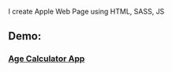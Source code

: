 I create Apple Web Page using HTML, SASS, JS 


## <h2>Demo:</h2> <h3>[Age Calculator App](https://hilla10.github.io/Age-calculator-app/)</h3>
